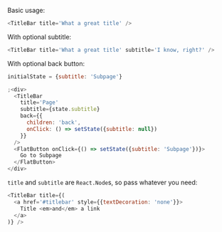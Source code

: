 Basic usage:

```js
<TitleBar title='What a great title' />
```

With optional subtitle:

``` js
<TitleBar title='What a great title' subtitle='I know, right?' />
```

With optional back button:

```js
initialState = {subtitle: 'Subpage'}

;<div>
  <TitleBar
    title='Page'
    subtitle={state.subtitle}
    back={{
      children: 'back',
      onClick: () => setState({subtitle: null})
    }}
  />
  <FlatButton onClick={() => setState({subtitle: 'Subpage'})}>
    Go to Subpage
  </FlatButton>
</div>
```

`title` and `subtitle` are `React.Node`s, so pass whatever you need:

```js
<TitleBar title={(
  <a href='#titlebar' style={{textDecoration: 'none'}}>
    Title <em>and</em> a link
  </a>
)} />
```
